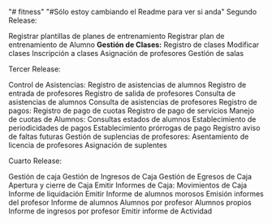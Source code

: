 "# fitness" 
"#Sólo estoy cambiando el Readme para ver si anda"
Segundo Release: 

Registrar plantillas de planes de entrenamiento
Registrar plan de entrenamiento de Alumno
<b>Gestión de Clases:</b>
Registro de clases
Modificar clases
Inscripción a clases
Asignación de profesores
Gestión de salas



Tercer Release:

Control de Asistencias:
Registro de asistencias de alumnos
Registro de entrada de profesores
Registro de salida de profesores
Consulta de asistencias de alumnos
Consulta de asistencias de profesores
Registro de pagos:
Registro de pago de cuotas
Registro de pago de servicios
Manejo de cuotas de Alumnos:
Consultas estados de alumnos
Establecimiento de periodicidades de pagos
Establecimiento prórrogas de pago
Registro aviso de faltas futuras
Gestión de suplencias de profesores:
Asentamiento de licencia de profesores
Asignación de suplentes



Cuarto Release:

Gestión de caja
Gestión de Ingresos de Caja
Gestión de Egresos de Caja
Apertura y cierre de Caja
Emitir Informes de Caja:
Movimientos de Caja
Informe de liquidación 
Emitir Informe de alumnos morosos
Emisión informes del profesor
Informe de alumnos
Alumnos por profesor
Alumnos propios
Informe de ingresos por profesor
Emitir informe de Actividad
